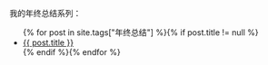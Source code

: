 我的年终总结系列：

<ul>
    {% for post in site.tags["年终总结"] %}{% if post.title != null %}
    <li class="entry-title"><a href="{{ site.url }}{{ post.url }}" title="{{ post.title }}">{{ post.title }}</a></li>
    {% endif %}{% endfor %}
</ul>
